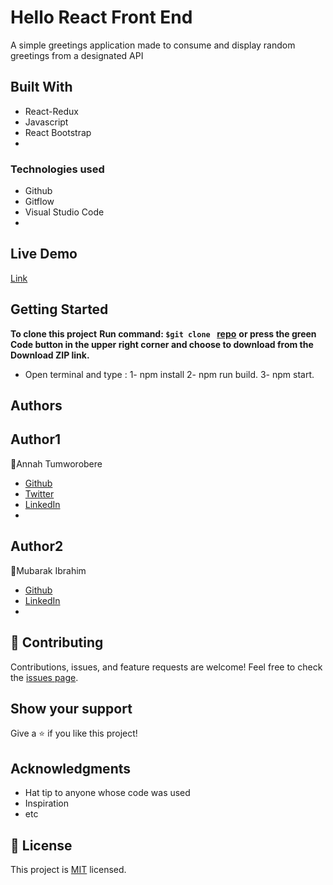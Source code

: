 # Hello React Front End 
A simple greetings application made to consume and display random greetings from a designated API

## Built With
- React-Redux
- Javascript
- React Bootstrap
- 
### Technologies used
- Github
- Gitflow
- Visual Studio Code
- 
## Live Demo
[Link](https://space-travelers-hub2.herokuapp.com/)

## Getting Started
**To clone this project**
**Run command: ```$git clone ``` [repo](https://github.com/imubarak234/space-travelers-hub2.0)**
**or press the green Code button in the upper right corner and choose to download from the Download ZIP link.**
* Open terminal and type : 1-  npm install
                           2-  npm run build.
                           3-  npm start.
## Authors

## Author1
:woman:Annah Tumworobere
- [Github](https://github.com/Tumworobere)
- [Twitter](https://twitter.com/Tannah2090)
- [LinkedIn](www.linkedin.com/in/annah-tumworobere-6258b443)
- 
## Author2
:man:Mubarak Ibrahim
- [Github](https://github.com/imubarak234)
- [LinkedIn](www.linkedin.com/in/mubarak-ibrahim-mb)
- 
## :handshake: Contributing
Contributions, issues, and feature requests are welcome!
Feel free to check the [issues page](../../issues/).
## Show your support

Give a :star:️ if you like this project!
## Acknowledgments

- Hat tip to anyone whose code was used
- Inspiration
- etc
## :memo: License
This project is [MIT]([./MIT.md](https://github.com/microverseinc/readme-template/blob/master/MIT.md)) licensed.
